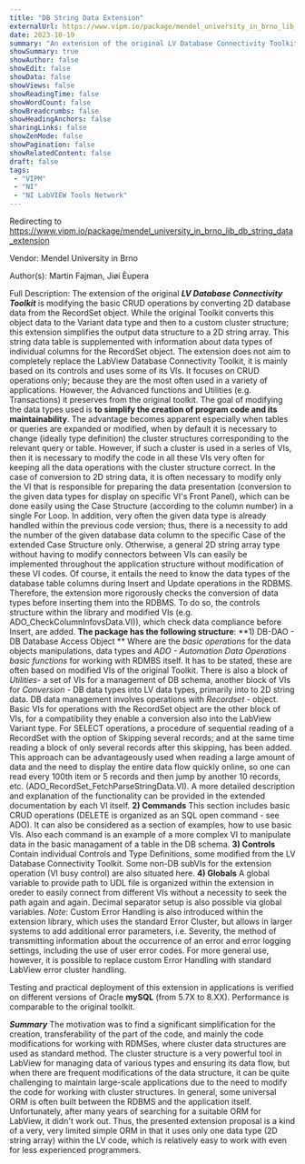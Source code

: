 ```yaml
---
title: "DB String Data Extension"
externalUrl: https://www.vipm.io/package/mendel_university_in_brno_lib_db_string_data_extension
date: 2023-10-19
summary: "An extension of the original LV Database Connectivity Toolkit converting 2D database data from the RecordSet object into 2D string arrays."
showSummary: true
showAuthor: false
showEdit: false
showData: false
showViews: false
showReadingTime: false
showWordCount: false
showBreadcrumbs: false
showHeadingAnchors: false
sharingLinks: false
showZenMode: false
showPagination: false
showRelatedContent: false
draft: false
tags:
 - "VIPM"
 - "NI"
 - "NI LabVIEW Tools Network"
---
```


Redirecting to https://www.vipm.io/package/mendel_university_in_brno_lib_db_string_data_extension

Vendor: Mendel University in Brno

Author(s): Martin Fajman, Jiøí Èupera
 
Full Description:
The extension of the original ***LV Database Connectivity Toolkit*** is modifying the basic CRUD operations by converting 2D database data from the RecordSet object. While the original Toolkit converts this object data to the Variant data type and then to a custom cluster structure; this extension simplifies the output data structure to a 2D string array. This string data table is supplemented with information about data types of individual columns for the RecordSet object.
The extension does not aim to completely replace the LabView Database Connectivity Toolkit, it is mainly based on its controls and uses some of its VIs. It focuses on CRUD operations only; because they are the most often used in a variety of applications. However, the Advanced functions and Utilities (e.g. Transactions) it preserves from the original toolkit.
The goal of modifying the data types used is **to simplify the creation of program code and its maintainability**. The advantage becomes apparent especially when tables or queries are expanded or modified, when by default it is necessary to change (ideally type definition) the cluster structures corresponding to the relevant query or table. However, if such a cluster is used in a series of VIs, then it is necessary to modify the code in all these VIs very often for keeping all the data operations with the cluster structure correct.
In the case of conversion to 2D string data, it is often necessary to modify only the VI that is responsible for preparing the data presentation (conversion to the given data types for display on specific VI's Front Panel), which can be done easily using the Case Structure (according to the column number) in a single For Loop. In addition, very often the given data type is already handled within the previous code version; thus, there is a necessity to add the number of the given database data column to the specific Case of the extended Case Structure only. Otherwise, a general 2D string array type without having to modify connectors between VIs can easily be implemented throughout the application structure without modification of these VI codes.
Of course, it entails the need to know the data types of the database table columns during Insert and Update operations in the RDBMS. Therefore, the extension more rigorously checks the conversion of data types before inserting them into the RDBMS. To do so, the controls structure within the library and modified VIs (e.g. ADO_CheckColumnInfovsData.VI)), which check data compliance before Insert, are added.
**The package has the following structure**:
**1)	DB-DAO - DB Database Access Object **
Where are the *basic operations* for the data objects manipulations, data types and *ADO - Automation Data Operations basic functions* for working with RDMBS itself. It has to be stated, these are often based on modified VIs of the original Toolkit.
There is also a block of *Utilities*- a set of VIs for a management of DB schema,
another block of VIs for *Conversion* - DB data types into LV data types, primarily into to 2D string data. DB data management involves operations with *Recordset* - object. Basic VIs for operations with the RecordSet object are the other block of VIs, for a compatibility they enable a conversion also into the LabView Variant type. For SELECT operations, a procedure of sequential reading of a RecordSet with the option of Skipping several records; and at the same time reading a block of only several records after this skipping, has been added. This approach can be advantageously used when reading a large amount of data and the need to display the entire data flow quickly online, so one can read every 100th item or 5 records and then jump by another 10 records, etc. (ADO_RecordSet_FetchParseStringData.VI).
A more detailed description and explanation of the functionality can be provided in the extended documentation by each VI itself. 
**2)	Commands**
This section includes basic CRUD operations (DELETE is organized as an SQL open command - see ADO). It can also be considered as a section of examples, how to use basic VIs. Also each command is an example of a more complex VI to manipulate data in the basic managament of a table in the DB schema.
**3)	Controls**
Contain individual Controls and Type Definitions, some modified from the LV Database Connectivity Toolkit. Some non-DB subVIs for the extension operation (VI busy control) are also situated here.
**4)	Globals**
A  global variable to provide path to UDL file is organized within the extension in oreder to easily connect from different VIs without a necessity to seek the path again and again. Decimal separator setup is also possible via global variables.
*Note*: Custom Error Handling is also introduced within the extension library, which uses the standard Error Cluster, but allows in larger systems to add additional error parameters, i.e. Severity, the method of transmitting information about the occurrence of an error and error logging settings, including the use of user error codes. For more general use, however, it is possible to replace custom Error Handling with standard LabView error cluster handling.

Testing and practical deployment of this extension in applications is verified on different versions of Oracle **mySQL** (from 5.7X to 8.XX). Performance is comparable to the original toolkit.

***Summary***
The motivation was to find a significant simplification for the creation, transferability of the part of the code, and mainly the code modifications for working with RDMSes, where cluster data structures are used as standard method. The cluster structure is a very powerful tool in LabView for managing data of various types and ensuring its data flow, but when there are frequent modifications of the data structure, it can be quite challenging to maintain large-scale applications due to the need to modify the code for working with cluster structures. In general, some universal ORM is often built between the RDBMS and the application itself. Unfortunately, after many years of searching for a suitable ORM for LabView, it didn't work out. Thus, the presented extension proposal is a kind of a very, very limited simple ORM in that it uses only one data type (2D string array) within the LV code, which is relatively easy to work with even for less experienced programmers.